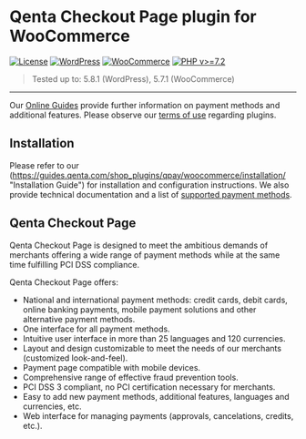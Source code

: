 # Qenta Checkout Page plugin for WooCommerce

[![License](https://img.shields.io/badge/license-GPLv2-blue.svg)](https://raw.githubusercontent.com/qenta-cee/woocommerce-wcp/master/LICENSE)
[![WordPress](https://img.shields.io/badge/WordPress-v5.8.1-green.svg)](https://wordpress.org/)
[![WooCommerce](https://img.shields.io/badge/WooCommerce-v5.7.1-green.svg)](https://www.woocommerce.com/)
[![PHP v>=7.2](https://img.shields.io/badge/php-v>=7.2-yellow.svg)](http://www.php.net)

>  Tested up to: 5.8.1 (WordPress), 5.7.1 (WooCommerce)
----


Our [Online Guides](https://guides.qenta.com/) provide further information on payment methods and additional features. Please observe our [terms of use](https://guides.qenta.com/shop_plugins/info/) regarding plugins.

## Installation
Please refer to our (https://guides.qenta.com/shop_plugins/qpay/woocommerce/installation/ "Installation Guide") for installation and configuration instructions. We also provide technical documentation and a list of [supported payment methods](https://guides.qenta.com/shop_plugins/qpay/woocommerce/start/).

## Qenta Checkout Page
Qenta Checkout Page is designed to meet the ambitious demands of merchants offering a wide range of payment methods while at the same time fulfilling PCI DSS compliance.

Qenta Checkout Page offers:
- National and international payment methods: credit cards, debit cards, online banking payments, mobile payment solutions and other alternative payment methods.
- One interface for all payment methods.
- Intuitive user interface in more than 25 languages and 120 currencies.
- Layout and design customizable to meet the needs of our merchants (customized look-and-feel).
- Payment page compatible with mobile devices.
- Comprehensive range of effective fraud prevention tools.
- PCI DSS 3 compliant, no PCI certification necessary for merchants.
- Easy to add new payment methods, additional features, languages and currencies, etc.
- Web interface for managing payments (approvals, cancelations, credits, etc.).
